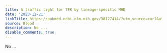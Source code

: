 ```yaml
---
title: A traffic light for TFR by lineage-specific MRD
date: '2023-12-21'
linkTitle: https://pubmed.ncbi.nlm.nih.gov/38127414/?utm_source=curl&utm_medium=rss&utm_campaign=journals&utm_content=7603509&fc=None&ff=20231221170651&v=2.18.0
source: Blood
description: No ...
disable_comments: true
---
```

No ...